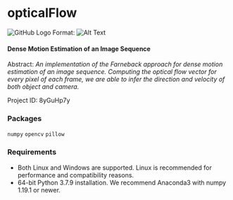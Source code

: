 # opticalFlow

![GitHub Logo](/images/logo.png)
Format: ![Alt Text](url)

#### Dense Motion Estimation of an Image Sequence
Abstract: *An implementation of the Farneback approach for dense motion estimation of an image sequence. Computing the optical flow vector for every pixel of each frame, we are able to infer the direction and velocity of both object and camera.*

Project ID: 8yGuHp7y

### Packages

`numpy` `opencv` `pillow`

### Requirements

- Both Linux and Windows are supported. Linux is recommended for performance and compatibility reasons.
- 64-bit Python 3.7.9 installation. We recommend Anaconda3 with numpy 1.19.1 or newer.
